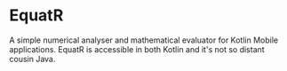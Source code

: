 # EquatR
A simple numerical analyser and mathematical evaluator for Kotlin Mobile applications. EquatR is accessible in both Kotlin and it's not so distant cousin Java.
